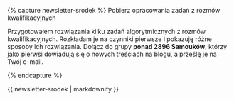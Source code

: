 {% capture newsletter-srodek %}
<span class="c_almost-header">Pobierz opracowania zadań z rozmów kwalifikacyjnych</span>

Przygotowałem rozwiązania kilku zadań algorytmicznych z rozmów kwalifikacyjnych. Rozkładam je na czynniki pierwsze i pokazuję różne sposoby ich rozwiązania. Dołącz do grupy **ponad 2896 Samouków**, którzy jako pierwsi dowiadują się o nowych treściach na blogu, a prześlę je na Twój e-mail.

<script type="text/javascript" src="https://static.mailerlite.com/data/webforms/698960/m0b4d5.js?v2"></script>
{% endcapture %}

<div class="notice--success text-center">
  {{ newsletter-srodek | markdownify }}
</div>
